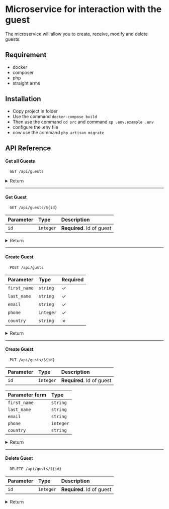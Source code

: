 
# Microservice for interaction with the guest

The microservice will allow you to create, receive, modify and delete guests.

## Requirement
- docker
- composer
- php
- straight arms

## Installation


- Copy project in folder
- Use the command ```docker-compose build```
- Then use the command ```cd src``` and command ```cp .env.example .env```
- configure the .env file
- now use the command ```php artisan migrate```

## API Reference

#### Get all Guests

```
  GET /api/guests
```



<details>
<summary>Return</summary>

```json
[
  {
      "id": 1,
      "first_name": "name",
      "last_name": "lastname",
      "email": "email@example.com",
      "phone": "+1234567890",
      "country": "country"
  },
  {
      "id": 2,
      "first_name": "name",
      "last_name": "lastname",
      "email": "email2@example.com",
      "phone": "+1234567899",
      "country": "country"
  }
]
```
</details>



----

#### Get Guest

```
  GET /api/guests/${id}
```

| Parameter | Type     | Description                      |
| :-------- | :------- | :------------------------------- |
| `id`      | `integer` | **Required**. Id of guest |


<details>
<summary>Return</summary>

```json
{
      "id": 1,
      "first_name": "name",
      "last_name": "lastname",
      "email": "email@example.com",
      "phone": "+1234567890",
      "country": "country"
}
```
</details>

----

#### Create Guest

```
  POST /api/gusts
```

| Parameter   | Type      | Required |
|:------------|:----------|:---------|
| `first_name` | `string`  | &check;  |
| `last_name` | `string`  | &check;  |
| `email` | `string`  | &check;  |
| `phone` | `integer` | &check;  |
| `country` | `string`  | &cross;  |

<details>
<summary>Return</summary>

```json
{
      "first_name": "name",
      "last_name": "lastname",
      "email": "email@example.com",
      "phone": "+1234567890",
      "country": "country",
      "id": 1
}
```
</details>

----

#### Create Guest

```
  PUT /api/gusts/${id}
```

| Parameter | Type     | Description               |
| :-------- | :------- |:--------------------------|
| `id`      | `integer` | **Required**. Id of guest |

| Parameter form | Type      |
|:---------------|:----------|
| `first_name`   | `string`  | 
| `last_name`    | `string`  |
| `email`        | `string`  | 
| `phone`        | `integer` | 
| `country`      | `string`  |

<details>
<summary>Return</summary>

```json
{
      "id": 1,
      "first_name": "name",
      "last_name": "lastname",
      "email": "email@example.com",
      "phone": "+1234567890",
      "country": "country"
}
```
</details>

----

#### Delete Guest

```
  DELETE /api/gusts/${id}
```

| Parameter | Type     | Description               |
| :-------- | :------- |:--------------------------|
| `id`      | `integer` | **Required**. Id of guest |

<details>
<summary>Return</summary>

```json
{
  "message":"The guest has been successfully deleted"
}
```
</details>
